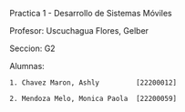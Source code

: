 Practica 1 - Desarrollo de Sistemas Móviles

  Profesor: Uscuchagua Flores, Gelber 
  
  Seccion: G2
  
  Alumnas:
  
    1. Chavez Maron, Ashly         [22200012]
    
    2. Mendoza Melo, Monica Paola  [22200059]
